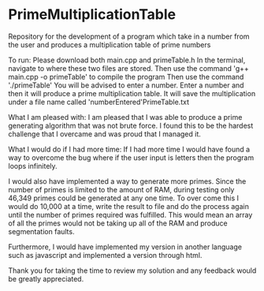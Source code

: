 # PrimeMultiplicationTable
Repository for the development of a program which take in a number from the user and produces a multiplication table of prime numbers


To run: 
Please download both main.cpp and primeTable.h
In the terminal, navigate to where these two files are stored. 
Then use the command 'g++ main.cpp -o primeTable' to compile the program 
Then use the command './primeTable'
You will be advised to enter a number. 
Enter a number and then it will produce a prime multiplication table. 
It will save the multiplication under a file name called 'numberEntered'PrimeTable.txt


What I am pleased with:
I am pleased that I was able to produce a prime generating algorithm that was not brute force. I found this to be the hardest challenge that I overcame and was proud that I managed it. 

What I would do if I had more time:
If I had more time I would have found a way to overcome the bug where if the user input is letters then the program loops infinitely. 

I would also have implemented a way to generate more primes. Since the number of primes is limited to the amount of RAM, during testing only 46,349 primes could be generated at any one time. To over come this I would do 10,000 at a time, write the result to file and do the process again until the number of primes required was fulfilled. This would mean an array of all the primes would not be taking up all of the RAM and produce segmentation faults. 

Furthermore, I would have implemented my version in another language such as javascript and implemented a version through html. 

Thank you for taking the time to review my solution and any feedback would be greatly appreciated. 
